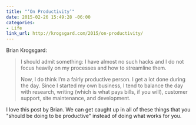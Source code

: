```yaml
---
title: "‘On Productivity’"
date: 2015-02-26 15:49:28 -06:00
categories:
- Life
link_url: http://krogsgard.com/2015/on-productivity/
---
```


Brian Krogsgard:

> I should admit something: I have almost no such hacks and I do not focus heavily on my processes and how to streamline them.
>
> Now, I do think I’m a fairly productive person. I get a lot done during the day. Since I started my own business, I tend to balance the day with research, writing (which is what pays bills, if you will), customer support, site maintenance, and development.

I love this post by Brian. We can get caught up in all of these things that you "should be doing to be productive" instead of doing what works for you.
